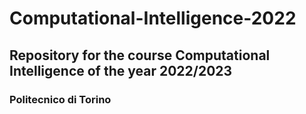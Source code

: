 # Computational-Intelligence-2022
## Repository for the course Computational Intelligence of the year 2022/2023
### Politecnico di Torino